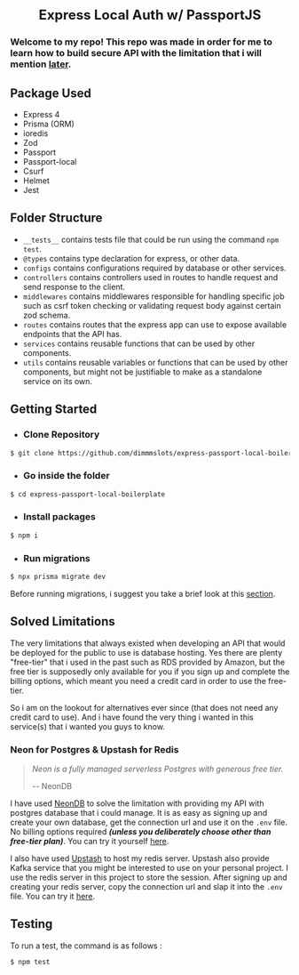 # <p style="text-align: center;font-weight: bold;font-size: 24px">Express Local Auth w/ PassportJS</p>

### Welcome to my repo! This repo was made in order for me to learn how to build secure API with the limitation that i will mention [later](#solved-limitations).

## Package Used

- Express 4
- Prisma (ORM)
- ioredis
- Zod
- Passport
- Passport-local
- Csurf
- Helmet
- Jest

## Folder Structure

- `__tests__` contains tests file that could be run using the command `npm test`.
- `@types` contains type declaration for express, or other data.
- `configs` contains configurations required by database or other services.
- `controllers` contains controllers used in routes to handle request and send response to the client.
- `middlewares` contains middlewares responsible for handling specific job such as csrf token checking or validating request body against certain zod schema.
- `routes` contains routes that the express app can use to expose available endpoints that the API has.
- `services` contains reusable functions that can be used by other components.
- `utils` contains reusable variables or functions that can be used by other components, but might not be justifiable to make as a standalone service on its own.

## Getting Started

- ### Clone Repository

```bash
$ git clone https://github.com/dimmmslots/express-passport-local-boilerplate
```

- ### Go inside the folder

```bash
$ cd express-passport-local-boilerplate
```

- ### Install packages

```bash
$ npm i
```

- ### Run migrations

```bash
$ npx prisma migrate dev
```

Before running migrations, i suggest you take a brief look at this [section](#solved-limitations).

## Solved Limitations

The very limitations that always existed when developing an API that would be deployed for the public to use is database hosting. Yes there are plenty "free-tier" that i used in the past such as RDS provided by Amazon, but the free tier is supposedly only available for you if you sign up and complete the billing options, which meant you need a credit card in order to use the free-tier.

So i am on the lookout for alternatives ever since (that does not need any credit card to use). And i have found the very thing i wanted in this service(s) that i wanted you guys to know.

### Neon for Postgres & Upstash for Redis

> _Neon is a fully managed serverless Postgres with generous free tier._
>
> -- NeonDB

I have used [NeonDB](https://neon.tech) to solve the limitation with providing my API with postgres database that i could manage. It is as easy as signing up and create your own database, get the connection url and use it on the `.env` file. No billing options required _**(unless you deliberately choose other than free-tier plan)**_. You can try it yourself [here](https://neon.tech).

I also have used [Upstash](https://upstash.com/) to host my redis server. Upstash also provide Kafka service that you might be interested to use on your personal project. I use the redis server in this project to store the session. After signing up and creating your redis server, copy the connection url and slap it into the `.env` file. You can try it [here](https://upstash.com/).

## Testing

To run a test, the command is as follows :

```bash
$ npm test
```
